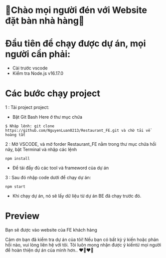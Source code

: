 # 💖Chào mọi người đén với Website đặt bàn nhà hàng💖

# Đầu tiên để chạy được dự án, mọi người cần phải:
- Cài trước vscode
- Kiểm tra Node.js v16.17.0

# Các bước chạy project
1 : Tải project project:

- Bật Git Bash Here ở thư mục chứa
```
$ Nhập lệnh: git clone https://github.com/NguyenLuan0213/Restaurant_FE.git và chờ tải về hoàng tất
```
2 : Mở VSCODE, và mở forder Restaurant_FE nằm trong thư mục chứa hồi nãy, bật Terminal và nhập các lệnh  
```
npm install 
```
- Để tải đầy đủ các tool và frameword của dự án

3 : Sau đó nhập code dưới để chạy dự án:
```
npm start
```

- Khi chạy dự án, nó sẽ lấy dữ liệu từ dự án BE đã chạy trước đó.

# Preview

Bạn sẽ được vào website của FE khách hàng

Cảm ơn bạn đã kiểm tra dự án của tôi! Nếu bạn có bất kỳ ý kiến ​​​​hoặc phản hồi nào, vui lòng liên hệ với tôi. Tôi luôn mong nhận được ý kiến ​​từ mọi người để hoàn thiện dự án của mình hơn.. ❤️‍🔥❤️‍🔥




